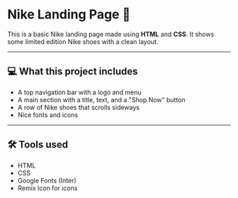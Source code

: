 # Nike Landing Page 👟

This is a basic Nike landing page made using **HTML** and **CSS**. It shows some limited edition Nike shoes with a clean layout.

---

## 💻 What this project includes

- A top navigation bar with a logo and menu
- A main section with a title, text, and a "Shop Now" button
- A row of Nike shoes that scrolls sideways
- Nice fonts and icons

---

## 🛠️ Tools used

- HTML
- CSS
- Google Fonts (Inter)
- Remix Icon for icons
